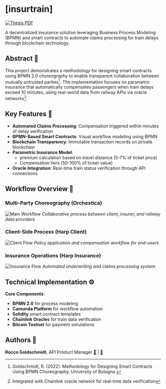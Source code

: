 # [insurtrain]

[![Thesis PDF](https://img.shields.io/badge/Thesis-PDF-blue)](https://github.com/roccogold/insurtrain_thesis/blob/main/master_thesis_project.pdf)

A decentralized insurance solution leveraging Business Process Modeling (BPMN) and smart contracts to automate claims processing for train delays through blockchain technology.

## Abstract 📄
This project demonstrates a methodology for designing smart contracts using BPMN 2.0 choreography to enable transparent collaboration between mutually untrusted parties[^1]. The implementation focuses on parametric insurance that automatically compensates passengers when train delays exceed 10 minutes, using real-world data from railway APIs via oracle networks[^2].

[^1]: Goldschmidt, R. (2022). Methodology for Designing Smart Contracts Using BPMN Choreography. University of Bologna.
[^2]: Integrated with Chainlink oracle network for real-time data verification

## Key Features 🔑
- **Automated Claims Processing**: Compensation triggered within minutes of delay verification
- **BPMN-Based Smart Contracts**: Visual workflow modeling using BPMN
- **Blockchain Transparency**: Immutable transaction records on private blockchain
- **Parametric Insurance Model**: 
  - premium calculation based on travel distance (5-7% of ticket price)
  - Compensation tiers (50-100% of ticket value)
- **Oracle Integration**: Real-time train status verification through API connections

## Workflow Overview 🔄
### Multi-Party Choreography (Orchestica)
![Main Workflow](https://user-images.githubusercontent.com/95515159/182446946-98669048-1d7f-42f3-a438-6a600cc3c2cf.png)
*Collaborative process between client, insurer, and railway data providers*

### Client-Side Process (Harp Client)
![Client Flow](https://user-images.githubusercontent.com/95515159/182563344-d1284e73-4539-48d9-9071-a1c374bc824d.png)
*Policy application and compensation workflow for end-users*

### Insurance Operations (Harp Insurance)
![Insurance Flow](https://user-images.githubusercontent.com/95515159/182563363-713fd565-b682-4d5f-b70a-bb372e20573c.png)
*Automated underwriting and claims processing system*

## Technical Implementation ⚙️
**Core Components**:
- **BPMN 2.0** for process modeling
- **Camunda Platform** for workflow automation
- **Solidity** smart contract templates
- **Chainlink Oracles** for train data verification
- **Bitcoin Testnet** for payment simulations


## Authors 👥
**Rocco Goldschmidt**, API Product Manager
[📧](mailto:roccogold23@gmail.com) | [💼](https://www.linkedin.com/in/roccogoldschmidt/) 
